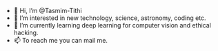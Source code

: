 - 👋 Hi, I’m @Tasmim-Tithi
- 👀 I’m interested in new technology, science, astronomy, coding etc.
- 🌱 I’m currently learning deep learning for computer vision and ethical hacking.
- 📫 To reach me you can mail me.

<!---
Tasmim-Tithi/Tasmim-Tithi is a ✨ special ✨ repository because its `README.md` (this file) appears on your GitHub profile.
You can click the Preview link to take a look at your changes.
--->
